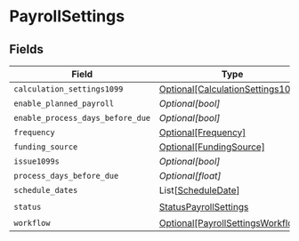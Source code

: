 # PayrollSettings


## Fields

| Field                                                                               | Type                                                                                | Required                                                                            | Description                                                                         |
| ----------------------------------------------------------------------------------- | ----------------------------------------------------------------------------------- | ----------------------------------------------------------------------------------- | ----------------------------------------------------------------------------------- |
| `calculation_settings1099`                                                          | [Optional[CalculationSettings1099]](../../models/shared/calculationsettings1099.md) | :heavy_minus_sign:                                                                  | N/A                                                                                 |
| `enable_planned_payroll`                                                            | *Optional[bool]*                                                                    | :heavy_minus_sign:                                                                  | N/A                                                                                 |
| `enable_process_days_before_due`                                                    | *Optional[bool]*                                                                    | :heavy_minus_sign:                                                                  | N/A                                                                                 |
| `frequency`                                                                         | [Optional[Frequency]](../../models/shared/frequency.md)                             | :heavy_minus_sign:                                                                  | N/A                                                                                 |
| `funding_source`                                                                    | [Optional[FundingSource]](../../models/shared/fundingsource.md)                     | :heavy_minus_sign:                                                                  | N/A                                                                                 |
| `issue1099s`                                                                        | *Optional[bool]*                                                                    | :heavy_minus_sign:                                                                  | N/A                                                                                 |
| `process_days_before_due`                                                           | *Optional[float]*                                                                   | :heavy_minus_sign:                                                                  | N/A                                                                                 |
| `schedule_dates`                                                                    | List[[ScheduleDate](../../models/shared/scheduledate.md)]                           | :heavy_minus_sign:                                                                  | N/A                                                                                 |
| `status`                                                                            | [StatusPayrollSettings](../../models/shared/statuspayrollsettings.md)               | :heavy_check_mark:                                                                  | N/A                                                                                 |
| `workflow`                                                                          | [Optional[PayrollSettingsWorkflow]](../../models/shared/payrollsettingsworkflow.md) | :heavy_minus_sign:                                                                  | N/A                                                                                 |